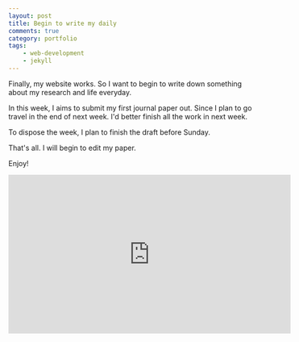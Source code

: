 ```yaml
---
layout: post
title: Begin to write my daily
comments: true
category: portfolio
tags:
    - web-development
    - jekyll
---
```


Finally, my website works. So I want to begin to write down something about my
research and life everyday.

In this week, I aims to submit my first journal paper out. Since I plan to go
travel in the end of next week. I'd better finish all the work in next week.

To dispose the week, I plan to finish the draft before Sunday.

That's all. I will begin to edit my paper.

Enjoy!

<iframe width="560" height="315" src="https://www.youtube.com/embed/HxN0oafNmzw" frameborder="0" allowfullscreen></iframe>

